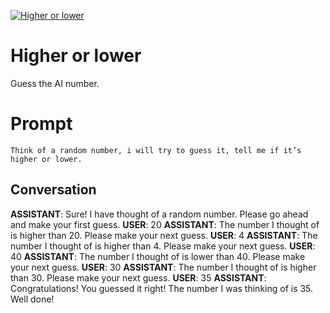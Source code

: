 
[![Higher or lower](https://flow-prompt-covers.s3.us-west-1.amazonaws.com/icon/cute/cute_4.png)]()
# Higher or lower 
Guess the AI number.

# Prompt

```
Think of a random number, i will try to guess it, tell me if it’s higher or lower.
```

## Conversation

**ASSISTANT**: Sure! I have thought of a random number. Please go ahead and make your first guess.
**USER**: 20
**ASSISTANT**: The number I thought of is higher than 20. Please make your next guess.
**USER**: 4
**ASSISTANT**: The number I thought of is higher than 4. Please make your next guess.
**USER**: 40
**ASSISTANT**: The number I thought of is lower than 40. Please make your next guess.
**USER**: 30
**ASSISTANT**: The number I thought of is higher than 30. Please make your next guess.
**USER**: 35
**ASSISTANT**: Congratulations! You guessed it right! The number I was thinking of is 35. Well done!


